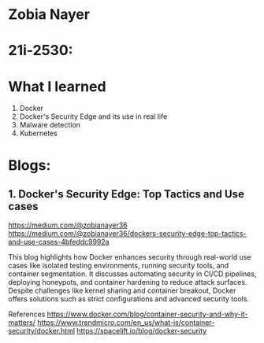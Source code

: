 # Zobia Nayer
# 21i-2530:

# What I learned
1.	Docker 
2.  Docker's Security Edge and its use in real life 
3.	Malware detection
4.	Kubernetes

# Blogs:
## 1.	Docker's Security Edge: Top Tactics and Use cases 

https://medium.com/@zobianayer36 
https://medium.com/@zobianayer36/dockers-security-edge-top-tactics-and-use-cases-4bfeddc9992a

This blog highlights how Docker enhances security through real-world use cases like isolated testing environments, running security tools, and container segmentation. It discusses automating security in CI/CD pipelines, deploying honeypots, and container hardening to reduce attack surfaces. Despite challenges like kernel sharing and container breakout, Docker offers solutions such as strict configurations and advanced security tools.

References
https://www.docker.com/blog/container-security-and-why-it-matters/
https://www.trendmicro.com/en_us/what-is/container-security/docker.html
https://spacelift.io/blog/docker-security

